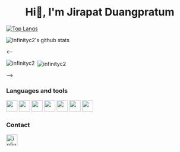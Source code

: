 <h1 align="center">Hi👋, I'm Jirapat Duangpratum</h1>

[![Top Langs](https://github-readme-stats.vercel.app/api/top-langs/?username=infinityc2&theme=dracula&layout=compact)](https://github.com/infinityc2/github-readme-stats)

![Infinityc2's github stats](https://github-readme-stats.vercel.app/api?username=infinityc2&show_icons=true&theme=dracula)

<--<p><img align="left" src="https://github-readme-stats.vercel.app/api/top-langs/?username=infinityc2&theme=dracula&layout=compact" alt="infinityc2" /></p>

<p>&nbsp;<img align="center" src="https://github-readme-stats.vercel.app/api?username=infinityc2&show_icons=true&theme=dracula" alt="infinityc2" /></p>
-->

### Languages and tools
<p align="left">
  <img src="https://devicons.github.io/devicon/devicon.git/icons/angularjs/angularjs-original.svg" width="30" height="30">
  <img src="https://devicons.github.io/devicon/devicon.git/icons/docker/docker-original.svg" width="30" height="30">
  <img src="https://devicons.github.io/devicon/devicon.git/icons/java/java-original.svg" width="30" height="30">
  <img src="https://devicons.github.io/devicon/devicon.git/icons/python/python-original.svg" width="30" height="30">
  <img src="https://devicons.github.io/devicon/devicon.git/icons/typescript/typescript-original.svg" width="30" height="30">
  <img src="https://devicons.github.io/devicon/devicon.git/icons/vuejs/vuejs-original.svg" width="30" height="30">
  <img src="https://devicons.github.io/devicon/devicon.git/icons/nodejs/nodejs-original-wordmark.svg" width="30" height="30">
</p>

### Contact
<a href="https://www.linkedin.com/in/jirapat-duangpratum-229345161/" target="blank">
  <img src="https://cdn.jsdelivr.net/npm/simple-icons@3.0.1/icons/linkedin.svg" alt="infinityc2" height="30" width="30" />
</a>

<!--
**infinityc2/infinityc2** is a ✨ _special_ ✨ repository because its `README.md` (this file) appears on your GitHub profile.

Here are some ideas to get you started:

- 🔭 I’m currently working on ...
- 🌱 I’m currently learning ...
- 👯 I’m looking to collaborate on ...
- 🤔 I’m looking for help with ...
- 💬 Ask me about ...
- 📫 How to reach me: ...
- 😄 Pronouns: ...
- ⚡ Fun fact: ...
-->
